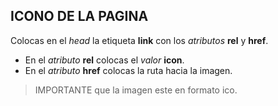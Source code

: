 ## ICONO DE LA PAGINA

Colocas en el *head* la etiqueta **link** con los *atributos* **rel** y **href**.
  - En  el *atributo* **rel** colocas el *valor* **icon**.
  - En el *atributo* **href** colocas la ruta hacia la imagen.
>IMPORTANTE que la imagen este en formato ico.